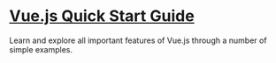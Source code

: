 # [Vue.js Quick Start Guide][tutorial]

Learn and explore all important features of Vue.js through a number of simple examples.

[tutorial]: https://subscription.packtpub.com/book/application_development/9781789344103
